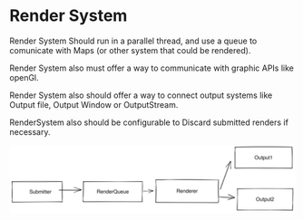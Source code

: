 # Render System

Render System Should run in a parallel thread, and use a queue to comunicate with Maps (or other system that could be rendered).

Render System also must offer a way to communicate with graphic APIs like openGl.

Render System also should offer a way to connect output systems like Output file, Output Window or OutputStream.

RenderSystem also should be configurable to Discard submitted renders if necessary.



<img src="../.gitbook/assets/file.drawing.svg" alt="" class="gitbook-drawing">
